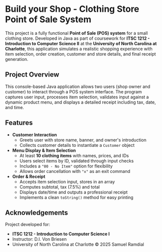 # Build your Shop - Clothing Store Point of Sale System 
This project is a fully functional **Point of Sale (POS) system** for a small clothing store. Developed in Java as part of coursework for **ITSC 1212 - Introduction to Computer Science II** at the **University of North Carolina at Charlotte**, this application simulates a realistic shopping experience with item selection, order creation, customer and store details, and final receipt generation. 
## Project Overview 
This console-based Java application allows two users (shop owner and customer) to interact through a POS system interface. The program captures user input, processes item selection, validates input against a dynamic product menu, and displays a detailed receipt including tax, date, and time. 
## Features 
- **Customer Interaction**
  - Greets user with store name, banner, and owner's introduction
  - Collects customer details to instantiate a `Customer` object
- **Menu Display & Item Selection**
  - At least **10 clothing items** with names, prices, and IDs
  - Users select items by ID, validated through input checks
  - Includes a `"00 - No Item"` option for flexibility
  - Allows order cancellation with `"x"` as an exit command
- **Order & Receipt**
  - Accepts item selection input, stores in an array
  - Computes subtotal, tax (7.5%) and total
  - Displays date/time and outputs a professional receipt
  - Implements a clean `toString()` method for easy printing
## Acknowledgements 
Project developed for: 
- **ITSC 1212 - Introduction to Computer Science I**
- Instructor: D.I. Von Briesen
- University of North Carolina at Charlotte
© 2025 Samuel Ramdial
